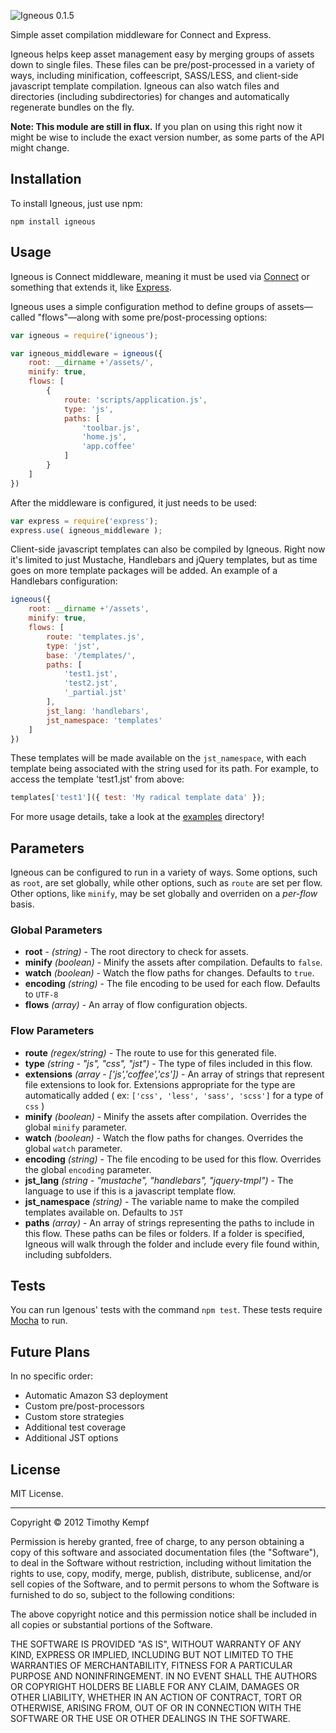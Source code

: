 ![Igneous](https://s3.amazonaws.com/igneous-site/igneous.png "Igneous") 0.1.5

Simple asset compilation middleware for Connect and Express.

Igneous helps keep asset management easy by merging groups of assets down to single files. These files can be pre/post-processed in a variety of ways, including minification, coffeescript, SASS/LESS, and client-side javascript template compilation. Igneous can also watch files and directories (including subdirectories) for changes and automatically regenerate bundles on the fly.

**Note: This module are still in flux.** If you plan on using this right now it might be wise to include the exact version number, as some parts of the API might change.

## Installation

To install Igneous, just use npm:

```
npm install igneous
```

## Usage

Igneous is Connect middleware, meaning it must be used via [Connect](https://github.com/senchalabs/connect) or something that extends it, like [Express](http://expressjs.com/).

Igneous uses a simple configuration method to define groups of assets—called "flows"—along with some pre/post-processing options:

```javascript
var igneous = require('igneous');

var igneous_middleware = igneous({
	root: __dirname +'/assets/',
	minify: true,
	flows: [
		{
			route: 'scripts/application.js',
			type: 'js',
			paths: [
				'toolbar.js',
				'home.js',
				'app.coffee'
			]
		}
	]
})
```

After the middleware is configured, it just needs to be used:

```javascript
var express = require('express');
express.use( igneous_middleware );
```

Client-side javascript templates can also be compiled by Igneous. Right now it's limited to just Mustache, Handlebars and jQuery templates, but as time goes on more template packages will be added. An example of a Handlebars configuration:

```javascript
igneous({
	root: __dirname +'/assets',
	minify: true,
	flows: [
		route: 'templates.js',
		type: 'jst',
		base: '/templates/',
		paths: [
			'test1.jst',
			'test2.jst',
			'_partial.jst'
		],
		jst_lang: 'handlebars',
		jst_namespace: 'templates'
	]
})
```

These templates will be made available on the `jst_namespace`, with each template being associated with the string used for its path. For example, to access the template 'test1.jst' from above:

```javascript
templates['test1']({ test: 'My radical template data' });
```

For more usage details, take a look at the [examples](https://github.com/Fauntleroy/Igneous/tree/master/examples) directory!

## Parameters

Igneous can be configured to run in a variety of ways. Some options, such as `root`, are set globally, while other options, such as `route` are set per flow. Other options, like `minify`, may be set globally and overriden on a *per-flow* basis.

### Global Parameters

- **root** - *(string)* - The root directory to check for assets.
- **minify** *(boolean)* - Minify the assets after compilation. Defaults to `false`.
- **watch** *(boolean)* - Watch the flow paths for changes. Defaults to `true`.
- **encoding** *(string)* - The file encoding to be used for each flow. Defaults to `UTF-8`
- **flows** *(array)* - An array of flow configuration objects.

### Flow Parameters

- **route** *(regex/string)* - The route to use for this generated file.
- **type** *(string - "js", "css", "jst")* - The type of files included in this flow.
- **extensions** *(array - ['js','coffee','cs'])* - An array of strings that represent file extensions to look for. Extensions appropriate for the type are automatically added ( ex: `['css', 'less', 'sass', 'scss']` for a type of `css` )
- **minify** *(boolean)* - Minify the assets after compilation. Overrides the global `minify` parameter.
- **watch** *(boolean)* - Watch the flow paths for changes. Overrides the global `watch` parameter.
- **encoding** *(string)* - The file encoding to be used for this flow. Overrides the global `encoding` parameter.
- **jst_lang** *(string - "mustache", "handlebars", "jquery-tmpl")* - The language to use if this is a javascript template flow.
- **jst_namespace** *(string)* - The variable name to make the compiled templates available on. Defaults to `JST`
- **paths** *(array)* - An array of strings representing the paths to include in this flow. These paths can be files or folders. If a folder is specified, Igneous will walk through the folder and include every file found within, including subfolders.

## Tests

You can run Igenous' tests with the command `npm test`. These tests require [Mocha](https://github.com/visionmedia/mocha) to run.

## Future Plans

In no specific order:

- Automatic Amazon S3 deployment
- Custom pre/post-processors
- Custom store strategies
- Additional test coverage
- Additional JST options

## License

MIT License.

----------

Copyright © 2012 Timothy Kempf

Permission is hereby granted, free of charge, to any person obtaining a copy of this software and associated documentation files (the "Software"), to deal in the Software without restriction, including without limitation the rights to use, copy, modify, merge, publish, distribute, sublicense, and/or sell copies of the Software, and to permit persons to whom the Software is furnished to do so, subject to the following conditions:

The above copyright notice and this permission notice shall be included in all copies or substantial portions of the Software.

THE SOFTWARE IS PROVIDED "AS IS", WITHOUT WARRANTY OF ANY KIND, EXPRESS OR IMPLIED, INCLUDING BUT NOT LIMITED TO THE WARRANTIES OF MERCHANTABILITY, FITNESS FOR A PARTICULAR PURPOSE AND NONINFRINGEMENT. IN NO EVENT SHALL THE AUTHORS OR COPYRIGHT HOLDERS BE LIABLE FOR ANY CLAIM, DAMAGES OR OTHER LIABILITY, WHETHER IN AN ACTION OF CONTRACT, TORT OR OTHERWISE, ARISING FROM, OUT OF OR IN CONNECTION WITH THE SOFTWARE OR THE USE OR OTHER DEALINGS IN THE SOFTWARE.